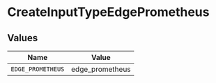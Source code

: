 # CreateInputTypeEdgePrometheus


## Values

| Name              | Value             |
| ----------------- | ----------------- |
| `EDGE_PROMETHEUS` | edge_prometheus   |
